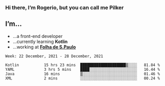 ### Hi there, I’m Rogerio, but you can call me Pilker

## I’m…
- …a front-end developer
- …currently learning **Kotlin**
- …working at [**Folha de S.Paulo**](https://www.folha.com.br/)

<!--START_SECTION:waka-->
```text
Week: 22 December, 2021 - 28 December, 2021

Kotlin           15 hrs 23 mins  ████████████████████▒░░░░   81.84 % 
YAML             3 hrs 5 mins    ████░░░░░░░░░░░░░░░░░░░░░   16.44 % 
Java             16 mins         ▒░░░░░░░░░░░░░░░░░░░░░░░░   01.46 % 
XML              2 mins          ░░░░░░░░░░░░░░░░░░░░░░░░░   00.24 % 
```
<!--END_SECTION:waka-->
